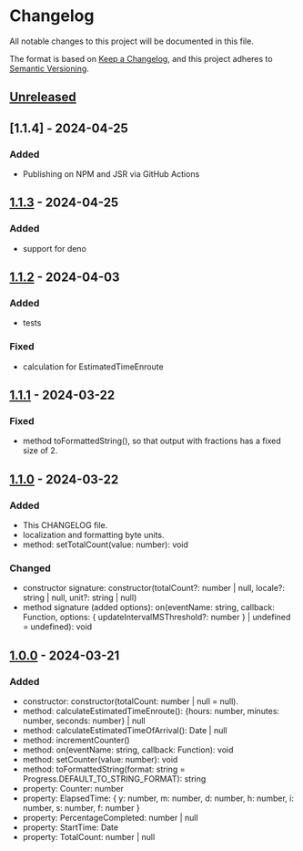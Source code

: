 # Changelog

All notable changes to this project will be documented in this file.

The format is based on [Keep a Changelog](https://keepachangelog.com/en/1.1.0/),
and this project adheres to [Semantic Versioning](https://semver.org/spec/v2.0.0.html).

## [Unreleased]

## [1.1.4] - 2024-04-25

### Added

- Publishing on NPM and JSR via GitHub Actions

## [1.1.3] - 2024-04-25

### Added

- support for deno

## [1.1.2] - 2024-04-03

### Added

- tests

### Fixed

- calculation for EstimatedTimeEnroute

## [1.1.1] - 2024-03-22

### Fixed

- method toFormattedString(), so that output with fractions has a fixed size of 2.

## [1.1.0] - 2024-03-22

### Added

- This CHANGELOG file.
- localization and formatting byte units.
- method: setTotalCount(value: number): void

### Changed

- constructor signature: constructor(totalCount?: number | null, locale?: string | null, unit?: string | null)
- method signature (added options): on(eventName: string, callback: Function, options: { updateIntervalMSThreshold?: number } | undefined = undefined): void

## [1.0.0] - 2024-03-21

### Added

- constructor: constructor(totalCount: number | null = null).
- method: calculateEstimatedTimeEnroute(): {hours: number, minutes: number, seconds: number} | null
- method: calculateEstimatedTimeOfArrival(): Date | null
- method: incrementCounter()
- method: on(eventName: string, callback: Function): void
- method: setCounter(value: number): void
- method: toFormattedString(format: string = Progress.DEFAULT_TO_STRING_FORMAT): string
- property: Counter: number
- property: ElapsedTime: { y: number, m: number, d: number, h: number, i: number, s: number, f: number }
- property: PercentageCompleted: number | null
- property: StartTime: Date
- property: TotalCount: number | null

[unreleased]: https://github.com/locr-company/js-progress/compare/v1.1.3...HEAD
[1.1.3]: https://github.com/locr-company/js-progress/compare/v1.1.2...v1.1.3
[1.1.2]: https://github.com/locr-company/js-progress/compare/v1.1.1...v1.1.2
[1.1.1]: https://github.com/locr-company/js-progress/compare/v1.1.0...v1.1.1
[1.1.0]: https://github.com/locr-company/js-progress/compare/v1.0.0...v1.1.0
[1.0.0]: https://github.com/locr-company/js-progress/releases/tag/v1.0.0